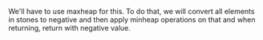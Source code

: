 We'll have to use maxheap for this. To do that, we will convert all elements in stones to negative and then apply minheap operations on that and when returning, return with negative value.​
